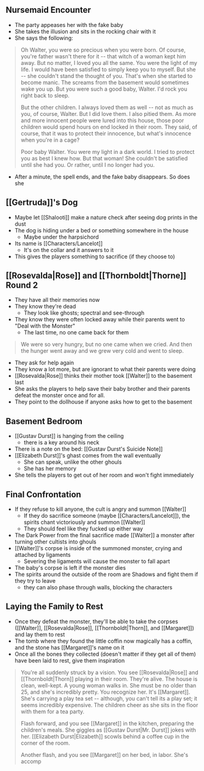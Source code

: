 ## Nursemaid Encounter
- The party appeases her with the fake baby
- She takes the illusion and sits in the rocking chair with it
- She says the following:

>Oh Walter, you were so precious when you were born. Of course, you're father wasn't there for it -- that witch of a woman kept him away. But no matter, I loved you all the same. You were the light of my life. I would have been satisfied to simply keep you to myself.
>But she -- she couldn't stand the thought of you. That's when she started to become manic. The screams from the basement would sometimes wake you up. But you were such a good baby, Walter. I'd rock you right back to sleep.
>
>But the other children. I always loved them as well -- not as much as you, of course, Walter. But I did love them. I also pitied them. As more and more innocent people were lured into this house, those poor children would spend hours on end locked in their room. They said, of course, that it was to protect their innocence, but what's innocence when you're in a cage?
>
>Poor baby Walter. You were my light in a dark world. I tried to protect you as best I knew how. But that woman! She couldn't be satisfied until she had you. Or rather, until I no longer had you.

- After a minute, the spell ends, and the fake baby disappears. So does she

## [[Gertruda]]'s Dog
- Maybe let [[Shalooti]] make a nature check after seeing dog prints in the dust
- The dog is hiding under a bed or something somewhere in the house
	- Maybe under the harpsichord
- Its name is [[Characters/Lancelot]]
	- It's on the collar and it answers to it
- This gives the players something to sacrifice (if they choose to)

## [[Rosevalda|Rose]] and [[Thornboldt|Thorne]] Round 2
- They have all their memories now
- They know they're dead
	- They look like ghosts; spectral and see-through
- They know they were often locked away while their parents went to "Deal with the Monster"
	- The last time, no one came back for them
 
>We were so very hungry, but no one came when we cried. And then the hunger went away and we grew very cold and went to sleep.

- They ask for help again
- They know a lot more, but are ignorant to what their parents were doing
- [[Rosevalda|Rose]] thinks their mother took [[Walter]] to the basement last
- She asks the players to help save their baby brother and their parents defeat the monster once and for all.
- They point to the dollhouse if anyone asks how to get to the basement

## Basement Bedroom
- [[Gustav Durst]] is hanging from the ceiling
	- there is a key around his neck
- There is a note on the bed: [[Gustav Durst's Suicide Note]]
- [[Elizabeth Durst]]'s ghast comes from the wall eventually
	- She can speak, unlike the other ghouls
	- She has her memory
- She tells the players to get out of her room and won't fight immediately

## Final Confrontation
- If they refuse to kill anyone, the cult is angry and summon [[Walter]]
	- If they do sacrifice someone (maybe [[Characters/Lancelot]]), the spirits chant victoriously and summon [[Walter]]
	- They should feel like they fucked up either way
- The Dark Power from the final sacrifice made [[Walter]] a monster after turning other cultists into ghouls
- [[Walter]]'s corpse is inside of the summoned monster, crying and attached by ligaments
	- Severing the ligaments will cause the monster to fall apart
- The baby's corpse is left if the monster dies
- The spirits around the outside of the room are Shadows and fight them if they try to leave
	- they can also phase through walls, blocking the characters

## Laying the Family to Rest
- Once they defeat the monster, they'll be able to take the corpses ([[Walter]], [[Rosevalda|Rose]], [[Thornboldt|Thorn]], and [[Margaret]]) and lay them to rest
- The tomb where they found the little coffin now magically has a coffin, and the stone has [[Margaret]]'s name on it
- Once all the bones they collected (doesn't matter if they get all of them) have been laid to rest, give them inspiration

>You're all suddenly struck by a vision. You see [[Rosevalda|Rose]] and [[Thornboldt|Thorn]] playing in their room. They're alive. The house is clean, well-kept. A young woman walks in. She must be no older than 25, and she's incredibly pretty. You recognize her. It's [[Margaret]]. She's carrying a play tea set -- although, you can't tell its a play set; it seems incredibly expensive. The children cheer as she sits in the floor with them for a tea party.
>
>Flash forward, and you see [[Margaret]] in the kitchen, preparing the children's meals. She giggles as [[Gustav Durst|Mr. Durst]] jokes with her. [[Elizabeth Durst|Elizabeth]] scowls behind a coffee cup in the corner of the room.
>
>Another flash, and you see [[Margaret]] on her bed, in labor. She's accomp